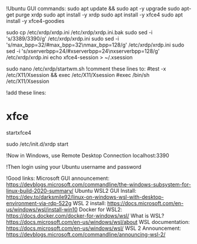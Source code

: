 
!Ubuntu GUI commands:
sudo apt update && sudo apt -y upgrade
sudo apt-get purge xrdp
sudo apt install -y xrdp
sudo apt install -y xfce4
sudo apt install -y xfce4-goodies

sudo cp /etc/xrdp/xrdp.ini /etc/xrdp/xrdp.ini.bak
sudo sed -i 's/3389/3390/g' /etc/xrdp/xrdp.ini
sudo sed -i 's/max_bpp=32/#max_bpp=32\nmax_bpp=128/g' /etc/xrdp/xrdp.ini
sudo sed -i 's/xserverbpp=24/#xserverbpp=24\nxserverbpp=128/g' /etc/xrdp/xrdp.ini
echo xfce4-session > ~/.xsession

sudo nano /etc/xrdp/startwm.sh
!comment these lines to:
#test -x /etc/X11/Xsession && exec /etc/X11/Xsession
#exec /bin/sh /etc/X11/Xsession

!add these lines:
# xfce
startxfce4

sudo /etc/init.d/xrdp start

!Now in Windows, use Remote Desktop Connection
localhost:3390

!Then login using your Ubuntu username and password

!Good links:
Microsoft GUI announcement: https://devblogs.microsoft.com/commandline/the-windows-subsystem-for-linux-build-2020-summary/
Ubuntu WSL2 GUI Install:
https://dev.to/darksmile92/linux-on-windows-wsl-with-desktop-environment-via-rdp-522g
WSL 2 install: https://docs.microsoft.com/en-us/windows/wsl/install-win10
Docker for WSL2: https://docs.docker.com/docker-for-windows/wsl/
What is WSL? https://docs.microsoft.com/en-us/windows/wsl/about
WSL documentation: https://docs.microsoft.com/en-us/windows/wsl/
WSL 2 Announcement: https://devblogs.microsoft.com/commandline/announcing-wsl-2/